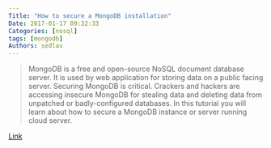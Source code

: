 ```yaml
---
Title: "How to secure a MongoDB installation"
Date: 2017-01-17 09:32:33
Categories: [nosql]
tags: [mongodb]
Authors: sedlav
---
```


> MongoDB is a free and open-source NoSQL document database server. It is used by web application for storing data on a public facing server. Securing MongoDB is critical. Crackers and hackers are accessing insecure MongoDB for stealing data and deleting data from unpatched or badly-configured databases. In this tutorial you will learn about how to secure a MongoDB instance or server running cloud server.

[Link](https://www.cyberciti.biz/faq/how-to-secure-mongodb-nosql-production-database/)
